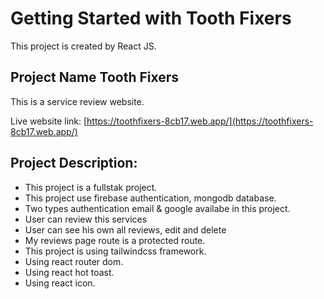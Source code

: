 # Getting Started with Tooth Fixers

This project is created by React JS.

## Project Name Tooth Fixers

This is a service review website.

Live website link: [https://toothfixers-8cb17.web.app/](https://toothfixers-8cb17.web.app/)

## Project Description:

- This project is a fullstak project.
- This project use firebase authentication, mongodb database.
- Two types authentication email & google availabe in this project.
- User can review this services
- User can see his own all reviews, edit and delete
- My reviews page route is a protected route.
- This project is using tailwindcss framework.
- Using react router dom.
- Using react hot toast.
- Using react icon.
